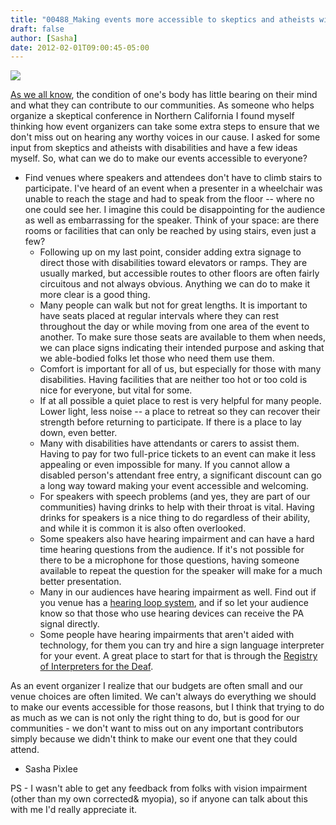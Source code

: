```yaml
---
title: "00488_Making events more accessible to skeptics and atheists with disabilities"
draft: false
author: [Sasha]
date: 2012-02-01T09:00:45-05:00
---
```


![](http://www.morethanmen.org/wp-content/uploads/2012/01/disability-signs1.jpg)

[As we all know](http://en.wikipedia.org/wiki/Stephen_Hawking), the condition of one's body has little bearing on their mind and what they can contribute to our communities. As someone who helps organize a skeptical conference in Northern California I found myself thinking how event organizers can take some extra steps to ensure that we don't miss out on hearing any worthy voices in our cause. I asked for some input from skeptics and atheists with disabilities and have a few ideas myself. So, what can we do to make our events accessible to everyone?
- Find venues where speakers and attendees don't have to climb stairs to participate. I've heard of an event when a presenter in a wheelchair was unable to reach the stage and had to speak from the floor -- where no one could see her. I imagine this could be disappointing for the audience as well as embarrassing for the speaker. Think of your space: are there rooms or facilities that can only be reached by using stairs, even just a few?
	- Following up on my last point, consider adding extra signage to direct those with disabilities toward elevators or ramps. They are usually marked, but accessible routes to other floors are often fairly circuitous and not always obvious. Anything we can do to make it more clear is a good thing.
	- Many people can walk but not for great lengths. It is important to have seats placed at regular intervals where they can rest throughout the day or while moving from one area of the event to another. To make sure those seats are available to them when needs, we can place signs indicating their intended purpose and asking that we able-bodied folks let those who need them use them.
	- Comfort is important for all of us, but especially for those with many disabilities. Having facilities that are neither too hot or too cold is nice for everyone, but vital for some.
	- If at all possible a quiet place to rest is very helpful for many people. Lower light, less noise -- a place to retreat so they can recover their strength before returning to participate. If there is a place to lay down, even better.
	- Many with disabilities have attendants or carers to assist them. Having to pay for two full-price tickets to an event can make it less appealing or even impossible for many. If you cannot allow a disabled person's attendant free entry, a significant discount can go a long way toward making your event accessible and welcoming.
	- For speakers with speech problems (and yes, they are part of our communities) having drinks to help with their throat is vital. Having drinks for speakers is a nice thing to do regardless of their ability, and while it is common it is also often overlooked.
	- Some speakers also have hearing impairment and can have a hard time hearing questions from the audience. If it's not possible for there to be a microphone for those questions, having someone available to repeat the question for the speaker will make for a much better presentation.
	- Many in our audiences have hearing impairment as well. Find out if you venue has a [hearing loop system](http://www.hearingloop.org/), and if so let your audience know so that those who use hearing devices can receive the PA signal directly.
	- Some people have hearing impairments that aren't aided with technology, for them you can try and hire a sign language interpreter for your event. A great place to start for that is through the [Registry of Interpreters for the Deaf](http://www.rid.org/interpreting/hiring/index.cfm).

As an event organizer I realize that our budgets are often small and our venue choices are often limited. We can't always do everything we should to make our events accessible for those reasons, but I think that trying to do as much as we can is not only the right thing to do, but is good for our communities - we don't want to miss out on any important contributors simply because we didn't think to make our event one that they could attend.

- Sasha Pixlee

PS - I wasn't able to get any feedback from folks with vision impairment (other than my own corrected&  myopia), so if anyone can talk about this with me I'd really appreciate it.